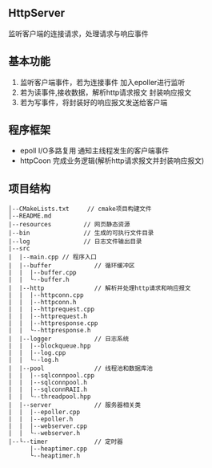 ## HttpServer

监听客户端的连接请求，处理请求与响应事件

## 基本功能

1. 监听客户端事件，若为连接事件 加入epoller进行监听
2. 若为读事件,接收数据，解析http请求报文 封装响应报文
3. 若为写事件，将封装好的响应报文发送给客户端

## 程序框架

- epoll I/O多路复用 通知主线程发生的客户端事件
- httpCoon  完成业务逻辑(解析http请求报文并封装响应报文)

## 项目结构
```  
│--CMakeLists.txt     // cmake项目构建文件  
│--README.md     
|--resources         // 网页静态资源
|--bin               // 生成的可执行文件目录
|--log               // 日志文件输出目录
|--src
|  |--main.cpp // 程序入口
|  |--buffer            // 循环缓冲区
|  |  |--buffer.cpp
|  |  └--buffer.h
|  |--http              // 解析并处理http请求和响应报文
|  |  |--httpconn.cpp
|  |  |--httpconn.h
|  |  |--httprequest.cpp
|  |  |--httprequest.h
|  |  |--httpresponse.cpp
|  |  └--httpresponse.h
|  |--logger            // 日志系统
|  |  |--blockqueue.hpp
|  |  |--log.cpp
|  |  └--log.h
|  |--pool              // 线程池和数据库池
|  |  |--sqlconnpool.cpp
|  |  |--sqlconnpool.h
|  |  |--sqlconnRAII.h
|  |  └--threadpool.hpp
|  |--server            // 服务器相关类
|  |  |--epoller.cpp
|  |  |--epoller.h
|  |  |--webserver.cpp
|  |  └--webserver.h
|--└--timer             // 定时器
      |--heaptimer.cpp
      └--heaptimer.h
```
